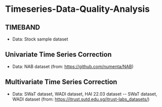 # Timeseries-Data-Quality-Analysis

## TIMEBAND
- Data: Stock sample dataset
## Univariate Time Series Correction
- Data: NAB dataset (from: https://github.com/numenta/NAB)
## Multivariate Time Series Correction
- Data: SWaT dataset, WADI dataset, HAI 22.03 dataset
-- SWaT dataset, WADI dataset (from: https://itrust.sutd.edu.sg/itrust-labs_datasets/)
